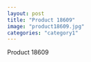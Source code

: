 ```yaml
---
layout: post
title: "Product 18609"
image: "product18609.jpg"
categories: "category1"
---
```

Product 18609
